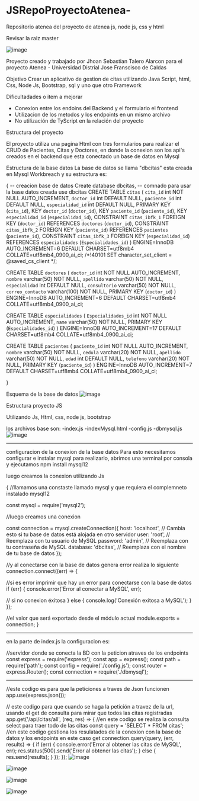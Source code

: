 # JSRepoProyectoAtenea-
Repositorio atenea del proyecto de atenea js, node js, css y html 

Revisar la raiz master

![image](https://github.com/JhoanSTalero13/JSRepoProyectoAtenea-/assets/114318104/05237207-1683-4527-9103-904f7468f481)


Proyecto creado y trabajado por Jhoan Sebastian Talero Alarcon para el proyecto Atenea - Universidad Distrial Jose Franscisco de Caldas

Objetivo
Crear un aplicativo de gestion de citas utilizando Java Script, html, Css, Node Js, Bootstrap, sql y uno que otro Framework 

Dificultadades o item a mejorar 
- Conexion entre los endoins del Backend y el formulario el frontend
- Utilizacion de los metodos y los endpoints en un mismo archivo
- No utilización de TyScript en la relación del proyecto

Estructura del proyecto

El proyecto utiliza una pagina Html con tres formularios para realizar el CRUD de Pacientes, Citas y Doctores, en donde la conexion son los api's creados en el backend que esta conectado un base de datos en Mysql 

Estructura de la base datos 
La base de datos se llama "dbcitas" esta creada en Mysql Workbreach y su estructura es:

{ 
-- creacion base de datos 
Create database dbcitas,
--  comnado para usar la base datos creada 
use dbcitas
CREATE TABLE `citas` (
  `cita_id` int NOT NULL AUTO_INCREMENT,
  `doctor_id` int DEFAULT NULL,
  `paciente_id` int DEFAULT NULL,
  `especialidad_id` int DEFAULT NULL,
  PRIMARY KEY (`cita_id`),
  KEY `doctor_id` (`doctor_id`),
  KEY `paciente_id` (`paciente_id`),
  KEY `especialidad_id` (`especialidad_id`),
  CONSTRAINT `citas_ibfk_1` FOREIGN KEY (`doctor_id`) REFERENCES `doctores` (`doctor_id`),
  CONSTRAINT `citas_ibfk_2` FOREIGN KEY (`paciente_id`) REFERENCES `pacientes` (`paciente_id`),
  CONSTRAINT `citas_ibfk_3` FOREIGN KEY (`especialidad_id`) REFERENCES `especialidades` (`Especialidades_id`)
) ENGINE=InnoDB AUTO_INCREMENT=6 DEFAULT CHARSET=utf8mb4 COLLATE=utf8mb4_0900_ai_ci;
/*!40101 SET character_set_client = @saved_cs_client */;


CREATE TABLE `doctores` (
  `doctor_id` int NOT NULL AUTO_INCREMENT,
  `nombre` varchar(50) NOT NULL,
  `apellido` varchar(50) NOT NULL,
  `especialidad` int DEFAULT NULL,
  `consultorio` varchar(50) NOT NULL,
  `correo_contacto` varchar(100) NOT NULL,
  PRIMARY KEY (`doctor_id`)
) ENGINE=InnoDB AUTO_INCREMENT=6 DEFAULT CHARSET=utf8mb4 COLLATE=utf8mb4_0900_ai_ci;


CREATE TABLE `especialidades` (
  `Especialidades_id` int NOT NULL AUTO_INCREMENT,
  `name` varchar(50) NOT NULL,
  PRIMARY KEY (`Especialidades_id`)
) ENGINE=InnoDB AUTO_INCREMENT=17 DEFAULT CHARSET=utf8mb4 COLLATE=utf8mb4_0900_ai_ci;

CREATE TABLE `pacientes` (
  `paciente_id` int NOT NULL AUTO_INCREMENT,
  `nombre` varchar(50) NOT NULL,
  `cedula` varchar(20) NOT NULL,
  `apellido` varchar(50) NOT NULL,
  `edad` int DEFAULT NULL,
  `telefono` varchar(20) NOT NULL,
  PRIMARY KEY (`paciente_id`)
) ENGINE=InnoDB AUTO_INCREMENT=7 DEFAULT CHARSET=utf8mb4 COLLATE=utf8mb4_0900_ai_ci;


}

Esquema de la base de datos 
![image](https://github.com/JhoanSTalero13/JSRepoProyectoAtenea-/assets/114318104/aeca98b4-a756-40ea-8d67-23e28dc5ca33)


Estructura proyecto JS

Utilizando Js, Html, css, node js, bootstrap 

los archivos base son:
-index.js
-indexMysql.html
-config.js
-dbmysql.js 
![image](https://github.com/JhoanSTalero13/JSRepoProyectoAtenea-/assets/114318104/eeb50584-60be-4979-bf91-8e30cd0ba537)
___________________________________________________________________________
configuracion de la conexion de la base datos 
Para esto necesitamos configurar e instalar mysql para realizarlo, abrimos una terminal por consola y ejecutamos npm install mysql12

luego creamos la conexion utilizando Js



{
//llamamos una constaste llamado mysql y que requiera el complemneto instalado mysql12

const mysql = require('mysql2');

//luego creamos una conexion

const connection = mysql.createConnection({
  host: 'localhost', // Cambia esto si tu base de datos está alojada en otro servidor
  user: 'root', // Reemplaza con tu usuario de MySQL
  password: 'admin', // Reemplaza con tu contraseña de MySQL
  database: 'dbcitas', // Reemplaza con el nombre de tu base de datos
});

//y al conectarse con la base de datos genera error realiza lo siguiente 
connection.connect((err) => {

//si es error imprimir que hay un error para conectarse con la base de datos
  if (err) {
    console.error('Error al conectar a MySQL', err);

// si no conexion éxitosa
  } else {
    console.log('Conexión exitosa a MySQL');
  }
});

//el valor que será exportado desde el módulo actual
module.exports = connection;
}

___________________________________________________________________

en la parte de index.js la configuracion es:

//servidor donde se conecta la BD con la peticion atraves de los endpoints
const express = require('express');
const app = express();
const path = require('path');
const config = require('./config.js');
const router = express.Router();
const connection = require('./dbmysql');

___________________________________________________________________________
//este codigo es para que la peticiones a traves de Json funcionen
app.use(express.json());

// este codigo para que cuando se haga la petición a travez de la url, usando el get de consulta para mirar que todos las citas registradas  
app.get('/api/citas/all', (req, res) => {
//en este codigo se realiza la consulta select para traer todo de las citas
    const query = 'SELECT * FROM citas';
//en este codigo gestiona los resulatados de la conexion con la base de datos y los endpoints en este caso get
    connection.query(query, (err, results) => {
      if (err) {
        console.error('Error al obtener las citas de MySQL', err);
        res.status(500).send('Error al obtener las citas');
      } else {
        res.send(results);
      }
    });
  });
![image](https://github.com/JhoanSTalero13/JSRepoProyectoAtenea-/assets/114318104/b6f3c7b9-cf8a-4537-bed8-05c3d8a95603)

![image](https://github.com/JhoanSTalero13/JSRepoProyectoAtenea-/assets/114318104/31d9dd74-5e2c-41ae-9ff6-625649264b8e)

![image](https://github.com/JhoanSTalero13/JSRepoProyectoAtenea-/assets/114318104/5634af35-8e94-4aea-918f-9ccb2777cc4a)

![image](https://github.com/JhoanSTalero13/JSRepoProyectoAtenea-/assets/114318104/d9153d79-bb5a-46e1-bdac-069340ebce65)

